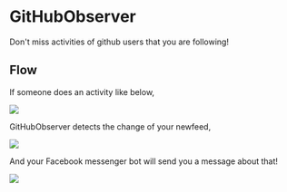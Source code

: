 # GitHubObserver

Don't miss activities of github users that you are following!



## Flow

If someone does an activity like below,

<img src="https://raw.githubusercontent.com/42deSix/Images/master/github_newsfeed.png"/>



GitHubObserver detects the change of your newfeed,

<img src="https://raw.githubusercontent.com/42deSix/Images/master/GitHubObserver_console.png"/>



And your Facebook messenger bot will send you a message about that!

<img src="https://raw.githubusercontent.com/42deSix/Images/master/githubbot_message.png"/>